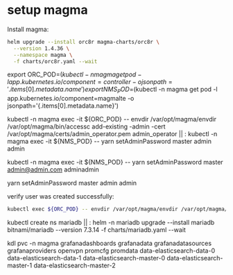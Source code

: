 # setup magma

Install magma:
```bash
helm upgrade --install orc8r magma-charts/orc8r \
  --version 1.4.36 \
  --namespace magma \
  -f charts/orc8r.yaml --wait
```

export ORC_POD=$(kubectl -n magma get pod -l app.kubernetes.io/component=controller -o jsonpath='{.items[0].metadata.name}')
export NMS_POD=$(kubectl -n magma get pod -l app.kubernetes.io/component=magmalte -o jsonpath='{.items[0].metadata.name}')

kubectl -n magma exec -it ${ORC_POD} -- envdir /var/opt/magma/envdir /var/opt/magma/bin/accessc add-existing -admin -cert /var/opt/magma/certs/admin_operator.pem admin_operator || :
kubectl -n magma exec -it ${NMS_POD} -- yarn setAdminPassword master admin admin

kubectl -n magma exec -it ${NMS_POD} -- yarn setAdminPassword master admin@admin.com adminadmin

yarn setAdminPassword master admin admin

verify user was created successfully:
```bash
kubectl exec ${ORC_POD} -- envdir /var/opt/magma/envdir /var/opt/magma/bin/accessc list-certs
```

kubectl create ns mariadb || :
helm -n mariadb upgrade --install mariadb bitnami/mariadb --version 7.3.14 -f charts/mariadb.yaml --wait

kdl pvc -n magma grafanadashboards grafanadata grafanadatasources grafanaproviders openvpn promcfg promdata data-elasticsearch-data-0 data-elasticsearch-data-1 data-elasticsearch-master-0 data-elasticsearch-master-1 data-elasticsearch-master-2

